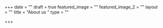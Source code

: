 +++
date = ""
draft = true
featured_image = ""
featured_image_2 = ""
layout = ""
title = "About us "
type = ""

+++
